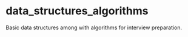 # data_structures_algorithms
Basic data structures among with algorithms for interview preparation. 
